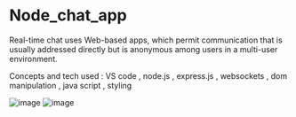 # Node_chat_app

Real-time chat uses Web-based apps, which permit communication that is usually addressed directly but is anonymous among users in a multi-user environment.

Concepts and tech used : VS code , node.js , express.js , websockets , dom manipulation , java script , styling

![image](https://user-images.githubusercontent.com/46970931/197346827-d90cdf54-f19a-405e-bdd6-7f71ce97059b.png)
![image](https://user-images.githubusercontent.com/46970931/197346838-1d16555b-2a00-477a-bd01-7c631271caae.png)
